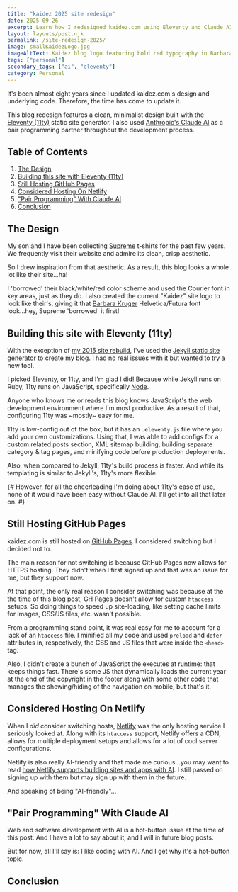```yaml
---
title: "kaidez 2025 site redesign"
date: 2025-09-26
excerpt: Learn how I redesigned kaidez.com using Eleventy and Claude AI after 8 years. Discover the Supreme-inspired design and modern tech.
layout: layouts/post.njk
permalink: /site-redesign-2025/
image: smallKaidezLogo.jpg
imageAltText: Kaidez blog logo featuring bold red typography in Barbara Kruger-inspired design
tags: ["personal"]
secondary_tags: ["ai", "eleventy"]
category: Personal
---
```

It's been almost eight years since I updated kaidez.com's design and underlying code. Therefore, the time has come to update it.

This blog redesign features a clean, minimalist design built with the <a href="https://www.11ty.dev/" aria-label="Visit Eleventy static site generator">Eleventy (11ty)</a> static site generator. I also used <a href="https://claude.ai/" aria-label="Visit Claude AI assistant">Anthropic's Claude AI</a> as a pair programming partner throughout the development process.

<h2>Table of Contents</h2>

<ol>
  <li>
    <a href="#design">The Design</a>
  </li>
  <li>
    <a href="#eleventy">Building this site with Eleventy (11ty)</a>
  </li>
  <li>
    <a href="#github-pages">Still Hosting GitHub Pages</a>
  </li>
  <li>
    <a href="#netlify">Considered Hosting On Netlify</a>
  </li>
  <li>
    <a href="#using-claude">"Pair Programming" With Claude AI</a>
  </li>
  <li>
    <a href="#conclusion">Conclusion</a>
  </li>
</ol>

<a name="design"></a>
<h2>The Design</h2>

My son and I have been collecting <a href="https://supreme.com/" aria-label="Visit Supreme: a high-end streetwear clothing brand">Supreme</a> t-shirts for the past few years. We frequently visit their website and admire its clean, crisp aesthetic.

So I drew inspiration from that aesthetic. As a result, this blog looks a whole lot like their site...ha!

I 'borrowed' their black/white/red color scheme and used the Courier font in key areas, just as they do. I also created the current "Kaidez" site logo to look like their's, giving it that <a href="https://www.thebroad.org/art/barbara-kruger" aria-label="Learn about Barbara Kruger: an American conceptual artist">Barbara Kruger</a> Helvetica/Futura font look...hey, Supreme 'borrowed' it first!

<a name="eleventy"></a>
<h2>Building this site with Eleventy (11ty)</h2>

With the exception of <a href="/site-redesign-2015/" aria-label="Read about the 2015 redesign of kaidez.com, done with WordPress">my 2015 site rebuild</a>, I've used the <a href="https://jekyllrb.com/" aria-label="Visit Jekyll: a Ruby-based static site generator">Jekyll static site generator</a> to create my blog. I had no real issues with it but wanted to try a new tool.

I picked Eleventy, or 11ty, and I'm glad I did! Because while Jekyll runs on Ruby, 11ty runs on JavaScript, specifically <a href="https://nodejs.org/" aria-label="Visit the Node.js website">Node</a>. 

Anyone who knows me or reads this blog knows JavaScript's the web development environment where I'm most productive. As a result of that, configuring 11ty was ~mostly~ easy for me.

11ty is low-config out of the box, but it has an `.eleventy.js` file where you add your own customizations. Using that, I was able to add configs for a custom related posts section, XML sitemap building, building separate category & tag pages, and minifying code before production deployments.

Also, when compared to Jekyll, 11ty's build process is faster. And while its templating is similar to Jekyll's, 11ty's more flexible.

{# However, for all the cheerleading I'm doing about 11ty's ease of use, none of it would have been easy without Claude AI. I'll get into all that later on. #}

<a name="github-pages"></a>
<h2>Still Hosting GitHub Pages</h2>

kaidez.com is still hosted on <a href="https://docs.github.com/en/pages" aria-label="Visit GitHub Pages: a free web site hosting service from GitHub">GitHub Pages</a>. I considered switching but I decided not to.

The main reason for not switching is because GitHub Pages now allows for HTTPS hosting. They didn't when I first signed up and that was an issue for me, but they support now.

At that point, the only real reason I consider switching was because at the the time of this blog post, GH Pages doesn't allow for custom `htaccess` setups.  So doing things to speed up site-loading, like setting cache limits for images, CSS/JS files, etc. wasn't possible.

From a programming stand point, it was real easy for me to account for a lack of an `htaccess` file.  I minified all my code and used `preload` and `defer` attributes in, respectively, the CSS and JS files that were inside the `<head>` tag.

Also, I didn't create a bunch of JavaScript the executes at runtime: that keeps things fast. There's some JS that dynamically loads the current year at the end of the copyright in the footer along with some other code that manages the showing/hiding of the navigation on mobile, but that's it.

<a name="netlify"></a>
<h2>Considered Hosting On Netlify</h2>

When I <em>did</em> consider switching hosts, <a href="https://www.netlify.com/" aria-label="Visit Netlify: an AI-friendly platform for building websites and web applications">Netlify</a> was the only hosting service I seriously looked at. Along with its `htaccess` support, Netlify offers a CDN, allows for multiple deployment setups and allows for a lot of cool server configurations.

Netlify is also really AI-friendly and that made me curious...you may want to read <a href="https://docs.netlify.com/build/build-with-ai/overview/" aria-label="Read Netlify's documentation for building sites and apps with AI">how Netlify supports building sites and apps with AI</a>. I still passed on signing up with them but may sign up with them in the future.

And speaking of being "AI-friendly"...

<a name="using-claude"></a>
<h2>"Pair Programming" With Claude AI</h2>

Web and software development with AI is a hot-button issue at the time of this post. And I have a lot to say about it, and I will in future blog posts.

But for now, all I'll say is: I like coding with AI. And I get why it's a hot-button topic.  

<a name="conclusion"></a>
<h2>Conclusion</h2>